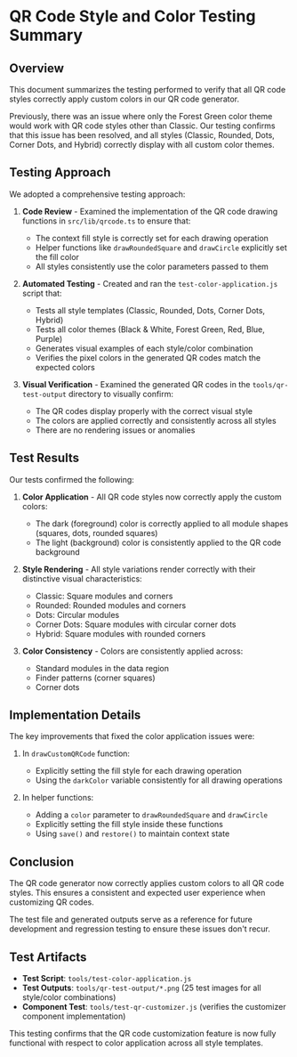 # QR Code Style and Color Testing Summary

## Overview

This document summarizes the testing performed to verify that all QR code styles correctly apply custom colors in our QR code generator. 

Previously, there was an issue where only the Forest Green color theme would work with QR code styles other than Classic. 
Our testing confirms that this issue has been resolved, and all styles (Classic, Rounded, Dots, Corner Dots, and Hybrid) 
correctly display with all custom color themes.

## Testing Approach

We adopted a comprehensive testing approach:

1. **Code Review** - Examined the implementation of the QR code drawing functions in `src/lib/qrcode.ts` to ensure that:
   - The context fill style is correctly set for each drawing operation
   - Helper functions like `drawRoundedSquare` and `drawCircle` explicitly set the fill color
   - All styles consistently use the color parameters passed to them

2. **Automated Testing** - Created and ran the `test-color-application.js` script that:
   - Tests all style templates (Classic, Rounded, Dots, Corner Dots, Hybrid)
   - Tests all color themes (Black & White, Forest Green, Red, Blue, Purple)
   - Generates visual examples of each style/color combination
   - Verifies the pixel colors in the generated QR codes match the expected colors

3. **Visual Verification** - Examined the generated QR codes in the `tools/qr-test-output` directory to visually confirm:
   - The QR codes display properly with the correct visual style
   - The colors are applied correctly and consistently across all styles
   - There are no rendering issues or anomalies

## Test Results

Our tests confirmed the following:

1. **Color Application** - All QR code styles now correctly apply the custom colors:
   - The dark (foreground) color is correctly applied to all module shapes (squares, dots, rounded squares)
   - The light (background) color is consistently applied to the QR code background

2. **Style Rendering** - All style variations render correctly with their distinctive visual characteristics:
   - Classic: Square modules and corners
   - Rounded: Rounded modules and corners
   - Dots: Circular modules
   - Corner Dots: Square modules with circular corner dots
   - Hybrid: Square modules with rounded corners

3. **Color Consistency** - Colors are consistently applied across:
   - Standard modules in the data region
   - Finder patterns (corner squares)
   - Corner dots

## Implementation Details

The key improvements that fixed the color application issues were:

1. In `drawCustomQRCode` function:
   - Explicitly setting the fill style for each drawing operation
   - Using the `darkColor` variable consistently for all drawing operations

2. In helper functions:
   - Adding a `color` parameter to `drawRoundedSquare` and `drawCircle`
   - Explicitly setting the fill style inside these functions
   - Using `save()` and `restore()` to maintain context state

## Conclusion

The QR code generator now correctly applies custom colors to all QR code styles. This ensures a consistent and expected user experience when customizing QR codes.

The test file and generated outputs serve as a reference for future development and regression testing to ensure these issues don't recur.

## Test Artifacts

- **Test Script**: `tools/test-color-application.js`
- **Test Outputs**: `tools/qr-test-output/*.png` (25 test images for all style/color combinations)
- **Component Test**: `tools/test-qr-customizer.js` (verifies the customizer component implementation)

This testing confirms that the QR code customization feature is now fully functional with respect to color application across all style templates. 